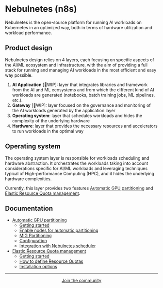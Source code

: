 # Nebulnetes (n8s)

Nebulnetes is the open-source platform for running AI workloads on Kubernetes in an optimized way, both in terms of 
hardware utilization and workload performance.

## Product design

Nebulnetes design relies on 4 layers, each focusing on specific aspects of the AI/ML ecosystem and infrastructure,
with the aim of providing a full stack for running and managing AI workloads in the 
most efficient and easy way possible.

1. **AI Application** [🚧WIP]: layer that integrates libraries and framework from the AI and ML 
ecosystems and from which the different kind of AI workloads are generated 
(notebooks, batch training jobs, ML pipelines, etc.).
2. **Gateway** [🚧WIP]: layer focused on the governance and monitoring of the AI workloads generated by the application 
layer
3. **Operating system**: layer that schedules workloads and hides the complexity of the underlying hardware
4. **Hardware**: layer that provides the necessary resources and accelerators to run workloads in the optimal way

## Operating system 

The operating system layer is responsible for workloads scheduling and hardware abstraction.
It orchestrates the workloads taking into account considerations specific for AI/ML workloads and leveraging 
techniques typical of High-performance Computing (HPC), and it hides the underlying hardware complexities.

Currently, this layer provides two features [Automatic GPU partitioning](doc/automatic-gpu-partitioning.md) and
[Elastic Resource Quota management](doc/elastic-quota.md).

## Documentation

- [Automatic GPU partitioning](doc/automatic-gpu-partitioning.md)
  - [Getting started](doc/automatic-gpu-partitioning.md#getting-started)
  - [Enable nodes for automatic partitioning](doc/automatic-gpu-partitioning.md#enable-nodes-for-automatic-partitioning)
  - [MIG Partitioning](doc/automatic-gpu-partitioning.md#mig-partitioning)
  - [Configuration](doc/automatic-gpu-partitioning.md#configuration)
  - [Integration with Nebulnetes scheduler](doc/automatic-gpu-partitioning.md#integration-with-nebulnetes-scheduler)
- [Elastic Resource Quota management](doc/elastic-quota.md)
  - [Getting started](doc/elastic-quota.md#getting-started)
  - [How to define Resource Quotas](doc/elastic-quota.md#how-to-define-resource-quotas)
  - [Installation options](doc/elastic-quota.md#scheduler-installation-options)

---

<p align="center">
  <a href="https://discord.gg/RbeQMu886J">Join the community</a> 
</p>
